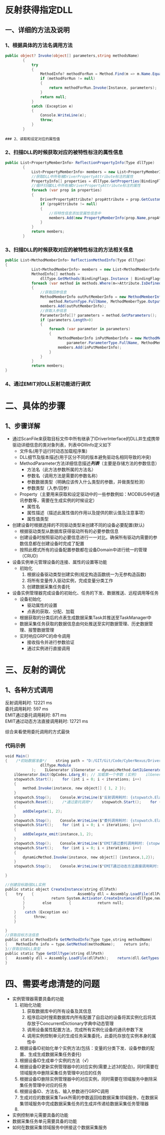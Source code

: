 # 反射获得指定DLL
## 一、详细的方法及说明
### 1、根据具体的方法名调用方法
```csharp
public object? Invoke(object[] parameters,string methodsName)
        {
            try
            {
                MethodInfo? methodForRun = Method.Find(m => m.Name.Equals(methodsName));
                if (methodForRun != null)
                {
                    return methodForRun.Invoke(Instance, parameters);
                }
                return null;
            }
            catch (Exception e)
            {
                Console.WriteLine(e);
                throw;
            }
        }
```
```
### 2、读取和设定对应的属性值
```

### 2、扫描DLL的时候获取对应的被特性标注的属性信息
```csharp
public List<PropertyMemberInfo> ReflectionPropertyInfo(Type dllType)
        {
            List<PropertyMemberInfo> members = new List<PropertyMemberInfo>();
            //获取DLL中所有被DriverPropertyAttribute标注的属性
            PropertyInfo[] properties = dllType.GetProperties(BindingFlags.Instance | BindingFlags.Public | BindingFlags.DeclaredOnly).Where(p=>Attribute.IsDefined(p,typeof(DriverPropertyAttribute))).ToArray();
            //循环扫描DLL中所有被DriverPropertyAttribute标注的属性
            foreach (var prop in properties)
            {
                DriverPropertyAttribute? propAttribute = prop.GetCustomAttributes<DriverPropertyAttribute>().ToList().FirstOrDefault();
                if (propAttribute != null)
                {
                    //将特性信息添加至属性信息中
                    members.Add(new PropertyMemberInfo(prop.Name,propAttribute.ValueType.ToString(),propAttribute.ValueDescribe));
                }
            }
            return members;
        }
```
### 3、扫描DLL的时候获取对应的被特性标注的方法相关信息
```csharp
public List<MethodMemberInfo> ReflectionMethodInfo(Type dllType)
{
            List<MethodMemberInfo> members = new List<MethodMemberInfo>();
            MethodInfo[] methods =
                dllType.GetMethods(BindingFlags.Instance | BindingFlags.Public | BindingFlags.DeclaredOnly);
            foreach (var method in methods.Where(m=>Attribute.IsDefined(m,typeof(DriverMethodAttribute))))
            {
                //获取回参信息
                MethodMemberInfo outPutMemberInfo = new MethodMemberInfo(method.Name, "回参",
                    method.ReturnType.FullName, MethodMemberType.OutputMember);
                members.Add(outPutMemberInfo);
                //获取入参信息
                ParameterInfo[]? parameters = method.GetParameters();
                if (parameters.Length>0)
                {
                    foreach (var parameter in parameters)
                    {
                        MethodMemberInfo inPutMemberInfo = new MethodMemberInfo(method.Name, parameter.Name,
                            parameter.ParameterType.FullName, MethodMemberType.InputMember);
                        members.Add(inPutMemberInfo);
                    }
                }
            }
            return members;
}
```

### 4、通过EMIT对DLL反射功能进行调优

# 二、具体的步骤
## 1、步骤详解
- 通过ScanFile来获取目标文件中所有继承了IDriverInterface的DLL并生成携带驱动详细信息的类对象列表，列表中DllInfo定义如下
	- 文件名(用于运行时动态加载程序集)
	- DLL细节及版本描述(用于区分不同的版本避免驱动名相同导致的冲突)
	- MethodParameter方法详细信息描述***列表***（主要是存储方法的参数信息）
		- 方法名（此方法参数所属的方法名）
		- 参数名（调用方法是需要的参数名称）
		- 参数数据类型（明确应该传入什么类型的参数，并做类型检测）
		- 参数类型（入参/回参）
	- Property（主要用来获取和设定驱动中的一些参数例如：MODBUS中的通讯参数等，需要在生成实例的时候设定）
		- 属性名
		- 属性描述（描述此属性值的作用以及提供的默认值及注意事项）
		- 属性值类型
- 创建设备时根据选择的不同驱动类型来创建不同的设备必要配置(默认)
	- 根据驱动类型从数据库获得驱动所有的必要参数信息
	- 创建设备时按照驱动的必要信息进行一一对比。确保所有驱动内需要的参数信息都在创建设备时完成了配置
	- 按照此模式所有的设备配置参数都在设备Domain中进行统一的管理（CRUD）
- 设备实例单元管理设备的连接、属性的设置等功能
	- 初始化
		1. 根据设备驱动类型创建实例(规定构造函数统一为无参构造函数)
		2. 将所有变量传入驱动实例，完成变量分类工作
		3. 创建数据采集任务委托
- 设备实例管理器完成设备的初始化、任务的下发、数据推送、远程调用等任务
	- 设备初始化
		- 驱动属性的设置
		- 点表的获取、分配、加载
	- 根据获取的分类后的点表生成数据采集Task并推送至TaskManager中
	- 数据采集任务获取的数据信息由何处推送至实时数据管理、历史数据管理、报警数据管理
	- 实时响应GRPC的命令调用
		- 接收指令并进行参数验证
		- 通过实例进行直接调用

# 三、反射的调优
## 1、各种方式调用
反射调用耗时: 12221 ms  
委托调用耗时: 597 ms  
EMIT通过委托调用耗时: 871 ms  
EMIT通过动态方法直接调用耗时: 12721 ms

综合来看使用委托调用的方式最快
### 代码示例
```csharp
void Main()  
{    /*初始数据准备*/    string path = "D:/GIT/Git/Code/CyberNexus/Driver/Modbus.dll";    object instance = CreateInstance(path);    Type dllType = GetDllType(path);    //测试次数    int iterations = 100000000;            /*测试代码*/    MethodInfo method = GetMethodInfo(dllType,"TestMethodForAdd");    //方法委托    Func<int,int,int> addDelegate = (Func<int, int, int>)Delegate.CreateDelegate(typeof(Func<int, int, int>), instance, method);    //emit方法创建委托    var dynamicMethod = new DynamicMethod(                "AddDynamic",                typeof(int),                new Type[] { typeof(object), typeof(int), typeof(int) },  
                dllType.Module  
            );    ILGenerator ilGenerator = dynamicMethod.GetILGenerator();  
    ilGenerator.Emit(OpCodes.Ldarg_0); // 加载第一个参数 (实例)    ilGenerator.Emit(OpCodes.Castclass, dllType); // 转换类型为Calculator    ilGenerator.Emit(OpCodes.Ldarg_1); // 加载第二个参数 (第一个int参数)    ilGenerator.Emit(OpCodes.Ldarg_2); // 加载第三个参数 (第二个int参数)    ilGenerator.Emit(OpCodes.Call, method); // 调用实例方法    ilGenerator.Emit(OpCodes.Ret); // 返回    var addDelegate_emit = (Func<object, int, int, int>)dynamicMethod.CreateDelegate(typeof(Func<object, int, int, int>));    /*直接通过反射调用*/    Stopwatch stopwatch = new Stopwatch();  
    stopwatch.Start();    for (int i = 0; i < iterations; i++)  
    {  
        method.Invoke(instance, new object[] { 1, 2 });  
    }  
    stopwatch.Stop();    Console.WriteLine($"反射调用耗时: {stopwatch.ElapsedMilliseconds} ms");  
    stopwatch.Reset();    /*通过委托调用*/    stopwatch.Start();    for (int i = 0; i < iterations; i++)  
    {  
        addDelegate(1, 2);  
    }  
    stopwatch.Stop();    Console.WriteLine($"委托调用耗时: {stopwatch.ElapsedMilliseconds} ms");    /*通过表达式树并使用委托*/    stopwatch.Reset();  
    stopwatch.Start();    for (int i = 0; i < iterations; i++)  
    {  
        addDelegate_emit(instance,1, 2);  
    }  
    stopwatch.Stop();    Console.WriteLine($"EMIT通过委托调用耗时: {stopwatch.ElapsedMilliseconds} ms");            /*通过表达式树的动态方法直接调用*/    stopwatch.Reset();  
    stopwatch.Start();    for (int i = 0; i < iterations; i++)  
    {  
        dynamicMethod.Invoke(instance, new object[] {instance,1,2});  
    }  
    stopwatch.Stop();    Console.WriteLine($"EMIT通过动态方法直接调用耗时: {stopwatch.ElapsedMilliseconds} ms");  
  
}  
  
//创建目标路径DLL实例  
public static object CreateInstance(string dllPath)  
{    try    {                    Assembly dll = Assembly.LoadFile(dllPath);        Type dllType = dll.GetTypes().Where(t=>typeof(IDriverInterface).IsAssignableFrom(t)&&t.IsClass).FirstOrDefault();        if (dllType!=null)  
        {            return System.Activator.CreateInstance(dllType,new object[]{"aaa"});  
        }        else        {            return null;  
        }  
    }    catch (Exception ex)  
    {        throw;  
    }  
      
}  
//获取目标方法信息  
public static MethodInfo GetMethodInfo(Type type,string methodName)  
{    MethodInfo info = type.GetMethod(methodName);    return info;  
}//获取目标DLL类型  
public static Type GetDllType(string dllPath)  
{    Assembly dll = Assembly.LoadFile(dllPath);    return(dll.GetTypes().Where(t => typeof(IDriverInterface).IsAssignableFrom(t) && t.IsClass).FirstOrDefault());  
}
```

# 四、需要考虑清楚的问题
- 实例管理器需要具备的功能
	1. 初始化功能
		1. 获取数据库中的所有设备及其信息
		2. 程序启动时搜索数据库内所有配置了自启动的设备将其实例化后将其存放于ConcurrentDictionary字典中动态管理
		3. 调用设备属性配置方法，完成所有实例化设备的通讯参数下发
		4. 调用实例控制单元的生成任务采集委托，此委托存放在实例本身的属性中
	2. 根据设备ID初始化单个实例方法(包括：变量的分类下发、设备参数的配置、生成生成数据采集任务委托)
	3. 根据设备ID生成单个实例的方法（√）
	4. 根据设备ID更新实例管理器中的对应实例(需要上述3的配合)，同时需要在领域服务中删除采集任务管理中对应的任务
	5. 根据设备ID删除实例管理器中的对应实例，同时需要在领域服务中删除采集任务管理中对应的任务
	6. 根据设备ID、方法名、输入参数进行GRPC调用
	7. 生成对应的数据采集Task所需的参数返回给数据采集领域服务，在数据采集领域服务中完成数据采集任务的生成并传递给数据采集任务管理器
	8. 
- 实例控制单元需要具备的功能
- 数据采集任务单元需要具备的功能
- 如何在数据采集领域服务中拼接这个数据采集服务